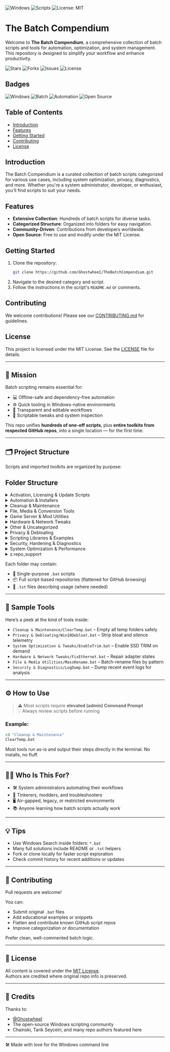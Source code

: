 ![Windows](https://img.shields.io/badge/platform-Windows-blue)
![Scripts](https://img.shields.io/badge/scripts-500%2B-green)
![License: MIT](https://img.shields.io/badge/license-MIT-brightgreen)

# The Batch Compendium

Welcome to **The Batch Compendium**, a comprehensive collection of batch scripts and tools for automation, optimization, and system management. This repository is designed to simplify your workflow and enhance productivity.

![Stars](https://img.shields.io/github/stars/GhostwheeI/TheBatchCompendium?style=social) ![Forks](https://img.shields.io/github/forks/GhostwheeI/TheBatchCompendium?style=social) ![Issues](https://img.shields.io/github/issues/GhostwheeI/TheBatchCompendium) ![License](https://img.shields.io/github/license/GhostwheeI/TheBatchCompendium)

## Badges

![Windows](https://img.shields.io/badge/Platform-Windows-0078D6?logo=windows&logoColor=white) ![Batch](https://img.shields.io/badge/Language-Batch-4D4D4D?logo=windows-terminal&logoColor=white) ![Automation](https://img.shields.io/badge/Category-Automation-FFB13B?logo=automattic&logoColor=white) ![Open Source](https://img.shields.io/badge/Open%20Source-Yes-brightgreen?logo=open-source-initiative&logoColor=white)

## Table of Contents
- [Introduction](#introduction)
- [Features](#features)
- [Getting Started](#getting-started)
- [Contributing](#contributing)
- [License](#license)

## Introduction
The Batch Compendium is a curated collection of batch scripts categorized for various use cases, including system optimization, privacy, diagnostics, and more. Whether you're a system administrator, developer, or enthusiast, you'll find scripts to suit your needs.

## Features
- **Extensive Collection**: Hundreds of batch scripts for diverse tasks.
- **Categorized Structure**: Organized into folders for easy navigation.
- **Community-Driven**: Contributions from developers worldwide.
- **Open Source**: Free to use and modify under the MIT License.

## Getting Started
1. Clone the repository:
   ```bash
   git clone https://github.com/GhostwheeI/TheBatchCompendium.git
   ```
2. Navigate to the desired category and script.
3. Follow the instructions in the script's `README.md` or comments.

## Contributing
We welcome contributions! Please see our [CONTRIBUTING.md](CONTRIBUTING.md) for guidelines.

## License
This project is licensed under the MIT License. See the [LICENSE](LICENSE) file for details.

---

## 🚀 Mission

Batch scripting remains essential for:

- 💻 Offline-safe and dependency-free automation
- ⚙️ Quick tooling in Windows-native environments
- 🔎 Transparent and editable workflows
- 🧪 Scriptable tweaks and system inspection

This repo unifies **hundreds of one-off scripts**, plus **entire toolkits from respected GitHub repos**, into a single location — for the first time.

---

## 🗂 Project Structure

Scripts and imported toolkits are organized by purpose:

## Folder Structure
<details>
  <summary>Activation, Licensing & Update Scripts</summary>

- LintangWisesa--Microsoft_Office_2016_Activator/
- massgravel--Microsoft-Activation-Scripts/
- README.md
</details>

<details>
  <summary>Automation & Installers</summary>

- README.md
</details>

<details>
  <summary>Cleanup & Maintenance</summary>

- README.md
</details>

<details>
  <summary>File, Media & Conversion Tools</summary>

- AndrewHazelden--MultiMesh-Scripting/
- C0nw0nk--qBittorrent/
- CoolDotty--NeverWake/
- Espionage724--Windows/
- FoxP--PNG-to-ICO/
- Honguito98--enctool-batch/
- ImGuiNET--ImGui.NET-nativebuild/
- JaredCabot--OneDrive-Uninstaller/
- JonnyBanana--BatchMan-e-Robby/
- K3V1991--ADBKit/
- KnightDanila--BAT_FFMPEG/
- MansourM--ez-dns-changer.bat/
- ManzDev--video-converter-scripts/
- Moodkiller--SendTo-rclone-GDrive/
- NARCOTIC--Windows-Optimizer/
- NabiKAZ--video2gif/
- PAXANDDOS--ForzaHorizonFix/
- PassingTheKnowledge--Batchography/
- README.md
- Serede--mkvtoolnix-batch/
- TerryHuangHD--Windows10-VersionSwitcher/
- abbodi1406--BatUtil/
- anonymlol--Encoding_automation_scripts/
- ard...
</details>

<details>
  <summary>Game Server & Mod Utilities</summary>

- README.md
</details>

<details>
  <summary>Hardware & Network Tweaks</summary>

- README.md
</details>

<details>
  <summary>Other & Uncategorized</summary>

- README.md
</details>

<details>
  <summary>Privacy & Debloating</summary>

- README.md
</details>

<details>
  <summary>Scripting Libraries & Examples</summary>

- README.md
</details>

<details>
  <summary>Security, Hardening & Diagnostics</summary>

- README.md
</details>

<details>
  <summary>System Optimization & Performance</summary>

- README.md
</details>

<details>
  <summary>z.repo_support</summary>

- README.md
</details>

Each folder may contain:
- 🧾 Single-purpose `.bat` scripts
- 📦 Full script-based repositories (flattened for GitHub browsing)
- 🔧 `.txt` files describing usage (where needed)

---

## 🧪 Sample Tools

Here’s a peek at the kind of tools inside:

- `Cleanup & Maintenance/ClearTemp.bat` – Empty all temp folders safely
- `Privacy & Debloating/Win10Debloat.bat` – Strip bloat and silence telemetry
- `System Optimization & Tweaks/EnableTrim.bat` – Enable SSD TRIM on demand
- `Hardware & Network Tweaks/FixEthernet.bat` – Repair adapter states
- `File & Media Utilities/MassRename.bat` – Batch-rename files by pattern
- `Security & Diagnostics/LogDump.bat` – Dump recent event logs for analysis

---

## ⚙️ How to Use

> ⚠️ Most scripts require **elevated (admin) Command Prompt**  
> 💡 Always review scripts before running

### Example:

```bat
cd "Cleanup & Maintenance"
ClearTemp.bat
```

Most tools run as-is and output their steps directly in the terminal. No installs, no fluff.

---

## 🙋‍♂️ Who Is This For?

- 🛠 System administrators automating their workflows
- 🧪 Tinkerers, modders, and troubleshooters
- 🖥️ Air-gapped, legacy, or restricted environments
- 📚 Anyone learning how batch scripts actually *work*

---

## 💡 Tips

- Use Windows Search inside folders: `*.bat`
- Many full solutions include README or `.txt` helpers
- Fork or clone locally for faster script exploration
- Check commit history for recent additions or updates

---

## 🤝 Contributing

Pull requests are welcome!

You can:
- Submit original `.bat` files
- Add educational examples or snippets
- Flatten and contribute known GitHub script repos
- Improve categorization or documentation

Prefer clean, well-commented batch logic.

---

## 🔐 License

All content is covered under the [MIT License](LICENSE.md).  
Authors are credited where original repo info is preserved.

---

## 🙏 Credits

Thanks to:
- [@GhostwheeI](https://github.com/GhostwheeI)
- The open-source Windows scripting community
- Chainski, Tarik Seyceiri, and many repo authors featured here

---

🛠️ Made with love for the Windows command line

